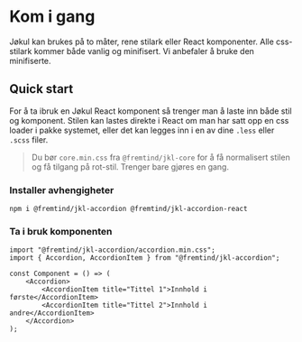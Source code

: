 # Kom i gang

Jøkul kan brukes på to måter, rene stilark eller React komponenter. Alle css-stilark kommer både vanlig og minifisert. Vi anbefaler å bruke den minifiserte.

## Quick start

For å ta ibruk en Jøkul React komponent så trenger man å laste inn både stil og komponent. Stilen kan lastes direkte i React om man har satt opp en css loader i pakke systemet, eller det kan legges inn i en av dine `.less` eller `.scss` filer.

> Du bør `core.min.css` fra `@fremtind/jkl-core` for å få normalisert stilen og få tilgang på rot-stil. Trenger bare gjøres en gang.

### Installer avhengigheter

`npm i @fremtind/jkl-accordion @fremtind/jkl-accordion-react`

### Ta i bruk komponenten

```tsx
import "@fremtind/jkl-accordion/accordion.min.css";
import { Accordion, AccordionItem } from "@fremtind/jkl-accordion";

const Component = () => (
    <Accordion>
        <AccordionItem title="Tittel 1">Innhold i første</AccordionItem>
        <AccordionItem title="Tittel 2">Innhold i andre</AccordionItem>
    </Accordion>
);
```

